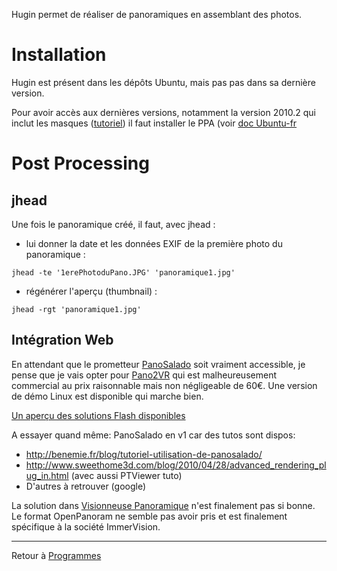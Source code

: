 Hugin permet de réaliser de panoramiques en assemblant des photos.

# Installation

Hugin est présent dans les dépôts Ubuntu, mais pas pas dans sa dernière
version.

Pour avoir accès aux dernières versions, notamment la version 2010.2 qui
inclut les masques
([tutoriel](http://hugin.sourceforge.net/tutorials/Blend-masks/en.shtml))
il faut installer le PPA (voir [doc
Ubuntu-fr](http://doc.ubuntu-fr.org/hugin)

# Post Processing

## jhead

Une fois le panoramique créé, il faut, avec jhead :

- lui donner la date et les données EXIF de la première photo du
  panoramique :

`jhead -te '1erePhotoduPano.JPG' 'panoramique1.jpg'`

- régénérer l'aperçu (thumbnail) :

`jhead -rgt 'panoramique1.jpg'`

## Intégration Web

En attendant que le prometteur
[PanoSalado](http://panozona.com/wiki/Main_Page) soit vraiment
accessible, je pense que je vais opter pour
[Pano2VR](http://gardengnomesoftware.com/pano2vr.php) qui est
malheureusement commercial au prix raisonnable mais non négligeable de
60€. Une version de démo Linux est disponible qui marche bien.

[Un aperçu des solutions Flash
disponibles](http://www.nicolasburtey.net/visite-virtuelle-flash/)

A essayer quand même: PanoSalado en v1 car des tutos sont dispos:

- <http://benemie.fr/blog/tutoriel-utilisation-de-panosalado/>
- <http://www.sweethome3d.com/blog/2010/04/28/advanced_rendering_plug_in.html>
  (avec aussi PTViewer tuto)
- D'autres à retrouver (google)

La solution dans [Visionneuse
Panoramique](Visionneuse_Panoramique "wikilink") n'est finalement pas si
bonne. Le format OpenPanoram ne semble pas avoir pris et est finalement
spécifique à la société ImmerVision.

------------------------------------------------------------------------

Retour à [Programmes](Programmes "wikilink")